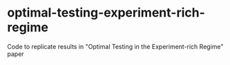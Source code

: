 # optimal-testing-experiment-rich-regime
Code to replicate results in "Optimal Testing in the Experiment-rich Regime" paper
